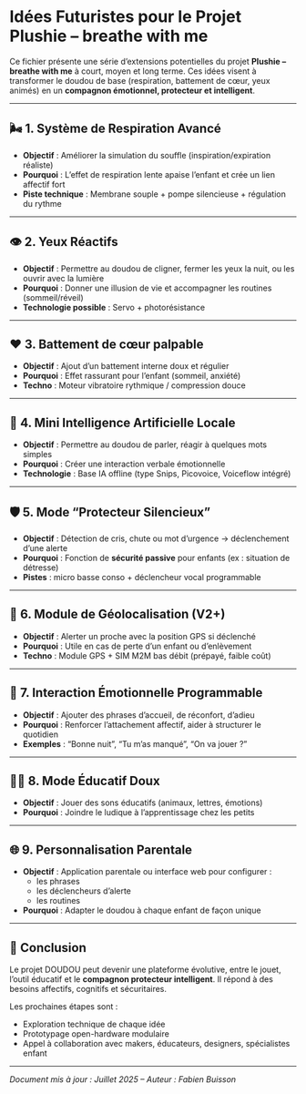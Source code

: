 # Idées Futuristes pour le Projet Plushie – breathe with me

Ce fichier présente une série d’extensions potentielles du projet **Plushie – breathe with me** à court, moyen et long terme. Ces idées visent à transformer le doudou de base (respiration, battement de cœur, yeux animés) en un **compagnon émotionnel, protecteur et intelligent**.

---

## 🌬️ 1. Système de Respiration Avancé
- **Objectif** : Améliorer la simulation du souffle (inspiration/expiration réaliste)
- **Pourquoi** : L’effet de respiration lente apaise l’enfant et crée un lien affectif fort
- **Piste technique** : Membrane souple + pompe silencieuse + régulation du rythme

---

## 👁️ 2. Yeux Réactifs
- **Objectif** : Permettre au doudou de cligner, fermer les yeux la nuit, ou les ouvrir avec la lumière
- **Pourquoi** : Donner une illusion de vie et accompagner les routines (sommeil/réveil)
- **Technologie possible** : Servo + photorésistance

---

## ❤️ 3. Battement de cœur palpable
- **Objectif** : Ajout d’un battement interne doux et régulier
- **Pourquoi** : Effet rassurant pour l’enfant (sommeil, anxiété)
- **Techno** : Moteur vibratoire rythmique / compression douce

---

## 🧠 4. Mini Intelligence Artificielle Locale
- **Objectif** : Permettre au doudou de parler, réagir à quelques mots simples
- **Pourquoi** : Créer une interaction verbale émotionnelle
- **Technologie** : Base IA offline (type Snips, Picovoice, Voiceflow intégré)

---

## 🛡️ 5. Mode “Protecteur Silencieux”
- **Objectif** : Détection de cris, chute ou mot d’urgence → déclenchement d’une alerte
- **Pourquoi** : Fonction de **sécurité passive** pour enfants (ex : situation de détresse)
- **Pistes** : micro basse conso + déclencheur vocal programmable

---

## 📍 6. Module de Géolocalisation (V2+)
- **Objectif** : Alerter un proche avec la position GPS si déclenché
- **Pourquoi** : Utile en cas de perte d’un enfant ou d’enlèvement
- **Techno** : Module GPS + SIM M2M bas débit (prépayé, faible coût)

---

## 💬 7. Interaction Émotionnelle Programmable
- **Objectif** : Ajouter des phrases d’accueil, de réconfort, d’adieu
- **Pourquoi** : Renforcer l’attachement affectif, aider à structurer le quotidien
- **Exemples** : “Bonne nuit”, “Tu m’as manqué”, “On va jouer ?”

---

## 🧑‍🏫 8. Mode Éducatif Doux
- **Objectif** : Jouer des sons éducatifs (animaux, lettres, émotions)
- **Pourquoi** : Joindre le ludique à l’apprentissage chez les petits

---

## 🌐 9. Personnalisation Parentale
- **Objectif** : Application parentale ou interface web pour configurer :
  - les phrases
  - les déclencheurs d’alerte
  - les routines
- **Pourquoi** : Adapter le doudou à chaque enfant de façon unique

---

## 🚀 Conclusion

Le projet DOUDOU peut devenir une plateforme évolutive, entre le jouet, l’outil éducatif et le **compagnon protecteur intelligent**. Il répond à des besoins affectifs, cognitifs et sécuritaires.

Les prochaines étapes sont :
- Exploration technique de chaque idée
- Prototypage open-hardware modulaire
- Appel à collaboration avec makers, éducateurs, designers, spécialistes enfant

---

*Document mis à jour : Juillet 2025 – Auteur : Fabien Buisson*
